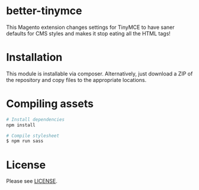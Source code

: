 # better-tinymce

This Magento extension changes settings for TinyMCE to have saner defaults for
CMS styles and makes it stop eating all the HTML tags!

# Installation

This module is installable via composer. Alternatively, just download a ZIP
of the repository and copy files to the appropriate locations.

# Compiling assets

```bash
# Install dependencies
npm install

# Compile stylesheet
$ npm run sass
```

# License

Please see [LICENSE][1].

[1]: LICENSE
